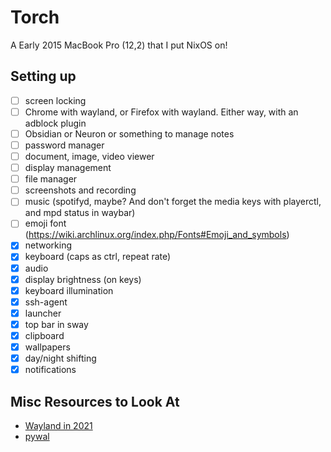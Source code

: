 # Torch

A Early 2015 MacBook Pro (12,2) that I put NixOS on!

## Setting up

- [ ] screen locking
- [ ] Chrome with wayland, or Firefox with wayland. Either way, with an adblock plugin
- [ ] Obsidian or Neuron or something to manage notes
- [ ] password manager
- [ ] document, image, video viewer
- [ ] display management
- [ ] file manager
- [ ] screenshots and recording
- [ ] music (spotifyd, maybe? And don't forget the media keys with playerctl, and mpd status in waybar)
- [ ] emoji font (https://wiki.archlinux.org/index.php/Fonts#Emoji_and_symbols)
- [x] networking
- [x] keyboard (caps as ctrl, repeat rate)
- [x] audio
- [x] display brightness (on keys)
- [x] keyboard illumination
- [x] ssh-agent
- [x] launcher
- [x] top bar in sway
- [x] clipboard
- [x] wallpapers
- [x] day/night shifting
- [x] notifications

## Misc Resources to Look At

- [Wayland in 2021](https://shibumi.dev/posts/wayland-in-2021/)
- [pywal](https://github.com/dylanaraps/pywal)
